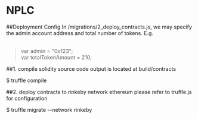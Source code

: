 # NPLC

##Deployment Config
In /migrations/2_deploy_contracts.js, 
we may specify the admin account address and total number of tokens. E.g.
<br>
<br>

>var admin = "0x123";<br>
>var totalTokenAmount = 210;<br>


##1. compile solidity source code
   output is located at build/contracts
   
   $ truffle compile

##2. deploy contracts to rinkeby network ethereum
   please refer to truffle.js for configuration

   $ truffle migrate --network rinkeby
